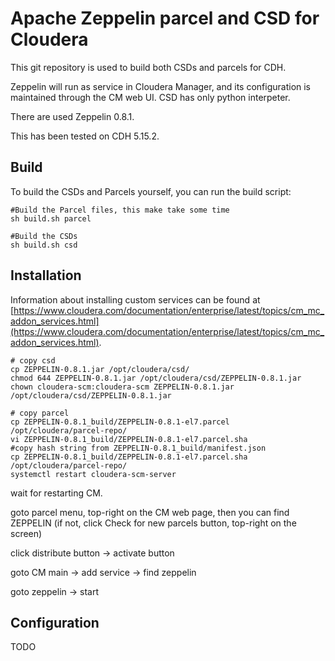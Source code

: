 # Apache Zeppelin parcel and CSD for Cloudera

This git repository is used to build both CSDs and parcels for CDH.

Zeppelin will run as service in Cloudera Manager, and its configuration is maintained through the CM web UI.
CSD has only python interpeter.

There are used Zeppelin 0.8.1.

This has been tested on CDH 5.15.2.

## Build

To build the CSDs and Parcels yourself, you can run the build script:

```
#Build the Parcel files, this make take some time
sh build.sh parcel

#Build the CSDs
sh build.sh csd
```

## Installation

Information about installing custom services can be found at [https://www.cloudera.com/documentation/enterprise/latest/topics/cm_mc_addon_services.html](https://www.cloudera.com/documentation/enterprise/latest/topics/cm_mc_addon_services.html).

```
# copy csd
cp ZEPPELIN-0.8.1.jar /opt/cloudera/csd/
chmod 644 ZEPPELIN-0.8.1.jar /opt/cloudera/csd/ZEPPELIN-0.8.1.jar
chown cloudera-scm:cloudera-scm ZEPPELIN-0.8.1.jar /opt/cloudera/csd/ZEPPELIN-0.8.1.jar
  
# copy parcel
cp ZEPPELIN-0.8.1_build/ZEPPELIN-0.8.1-el7.parcel /opt/cloudera/parcel-repo/
vi ZEPPELIN-0.8.1_build/ZEPPELIN-0.8.1-el7.parcel.sha
#copy hash string from ZEPPELIN-0.8.1_build/manifest.json
cp ZEPPELIN-0.8.1_build/ZEPPELIN-0.8.1-el7.parcel.sha /opt/cloudera/parcel-repo/
systemctl restart cloudera-scm-server
```
wait for restarting CM.

goto parcel menu, top-right on the CM web page, then you can find ZEPPELIN (if not, click Check for new parcels button, top-right on the screen)

click distribute button -> activate button

goto CM main -> add service -> find zeppelin

goto zeppelin -> start



## Configuration

TODO
